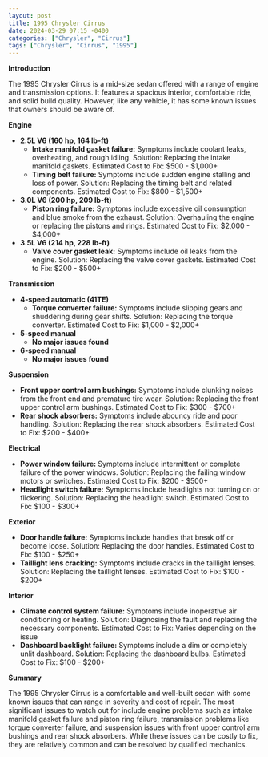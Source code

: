 ```yaml
---
layout: post
title: 1995 Chrysler Cirrus
date: 2024-03-29 07:15 -0400
categories: ["Chrysler", "Cirrus"]
tags: ["Chrysler", "Cirrus", "1995"]
---
```

**Introduction**

The 1995 Chrysler Cirrus is a mid-size sedan offered with a range of engine and transmission options. It features a spacious interior, comfortable ride, and solid build quality. However, like any vehicle, it has some known issues that owners should be aware of.

**Engine**

* **2.5L V6 (160 hp, 164 lb-ft)**
    * **Intake manifold gasket failure:** Symptoms include coolant leaks, overheating, and rough idling. Solution: Replacing the intake manifold gaskets. Estimated Cost to Fix: $500 - $1,000+
    * **Timing belt failure:** Symptoms include sudden engine stalling and loss of power. Solution: Replacing the timing belt and related components. Estimated Cost to Fix: $800 - $1,500+
* **3.0L V6 (200 hp, 209 lb-ft)**
    * **Piston ring failure:** Symptoms include excessive oil consumption and blue smoke from the exhaust. Solution: Overhauling the engine or replacing the pistons and rings. Estimated Cost to Fix: $2,000 - $4,000+
* **3.5L V6 (214 hp, 228 lb-ft)**
    * **Valve cover gasket leak:** Symptoms include oil leaks from the engine. Solution: Replacing the valve cover gaskets. Estimated Cost to Fix: $200 - $500+

**Transmission**

* **4-speed automatic (41TE)**
    * **Torque converter failure:** Symptoms include slipping gears and shuddering during gear shifts. Solution: Replacing the torque converter. Estimated Cost to Fix: $1,000 - $2,000+
* **5-speed manual**
    * **No major issues found**
* **6-speed manual**
    * **No major issues found**

**Suspension**

* **Front upper control arm bushings:** Symptoms include clunking noises from the front end and premature tire wear. Solution: Replacing the front upper control arm bushings. Estimated Cost to Fix: $300 - $700+
* **Rear shock absorbers:** Symptoms include abouncy ride and poor handling. Solution: Replacing the rear shock absorbers. Estimated Cost to Fix: $200 - $400+

**Electrical**

* **Power window failure:** Symptoms include intermittent or complete failure of the power windows. Solution: Replacing the failing window motors or switches. Estimated Cost to Fix: $200 - $500+
* **Headlight switch failure:** Symptoms include headlights not turning on or flickering. Solution: Replacing the headlight switch. Estimated Cost to Fix: $100 - $300+

**Exterior**

* **Door handle failure:** Symptoms include handles that break off or become loose. Solution: Replacing the door handles. Estimated Cost to Fix: $100 - $250+
* **Taillight lens cracking:** Symptoms include cracks in the taillight lenses. Solution: Replacing the taillight lenses. Estimated Cost to Fix: $100 - $200+

**Interior**

* **Climate control system failure:** Symptoms include inoperative air conditioning or heating. Solution: Diagnosing the fault and replacing the necessary components. Estimated Cost to Fix: Varies depending on the issue
* **Dashboard backlight failure:** Symptoms include a dim or completely unlit dashboard. Solution: Replacing the dashboard bulbs. Estimated Cost to Fix: $100 - $200+

**Summary**

The 1995 Chrysler Cirrus is a comfortable and well-built sedan with some known issues that can range in severity and cost of repair. The most significant issues to watch out for include engine problems such as intake manifold gasket failure and piston ring failure, transmission problems like torque converter failure, and suspension issues with front upper control arm bushings and rear shock absorbers. While these issues can be costly to fix, they are relatively common and can be resolved by qualified mechanics.
